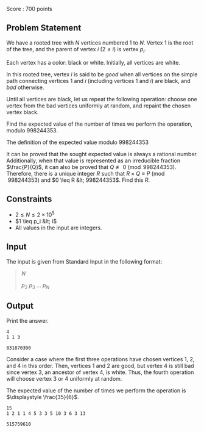 Score : $700$ points

## Problem Statement

We have a rooted tree with $N$ vertices numbered $1$ to $N$. Vertex $1$ is the root of the tree, and the parent of vertex $i\ (2\leq i)$ is vertex $p_i$.

Each vertex has a color: black or white. Initially, all vertices are white.

In this rooted tree, vertex $i$ is said to be *good* when all vertices on the simple path connecting vertices $1$ and $i$ (including vertices $1$ and $i$) are black, and *bad* otherwise.

Until all vertices are black, let us repeat the following operation: choose one vertex from the bad vertices uniformly at random, and repaint the chosen vertex black.

Find the expected value of the number of times we perform the operation, modulo $998244353$.

The definition of the expected value modulo $998244353$

It can be proved that the sought expected value is always a rational number. Additionally, when that value is represented as an irreducible fraction $\frac{P}{Q}$, it can also be proved that $Q \not \equiv 0 \pmod{998244353}$. Therefore, there is a unique integer $R$ such that $R \times Q \equiv P \pmod{998244353}$ and $0 \leq R &lt; 998244353$. Find this $R$.

## Constraints

- $2 \leq N \leq 2 \times 10^5$
- $1 \leq p_i &lt; i$
- All values in the input are integers.

## Input

The input is given from Standard Input in the following format:

> $N$
> 
> $p_2$ $p_3$ $\dots$ $p_{N}$

## Output

Print the answer.

```input1
4
1 1 3
```

```output1
831870300
```

Consider a case where the first three operations have chosen vertices $1$, $2$, and $4$ in this order. Then, vertices $1$ and $2$ are good, but vertex $4$ is still bad since vertex $3$, an ancestor of vertex $4$, is white. Thus, the fourth operation will choose vertex $3$ or $4$ uniformly at random.

The expected value of the number of times we perform the operation is $\displaystyle \frac{35}{6}$.

```input2
15
1 2 1 1 4 5 3 3 5 10 3 6 3 13
```

```output2
515759610
```
